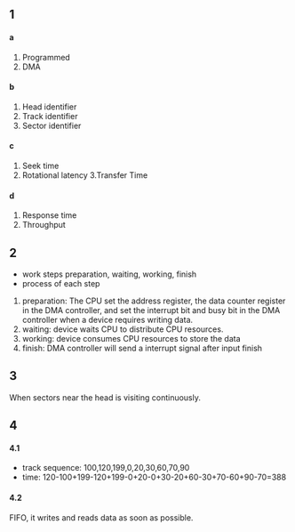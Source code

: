 ## 1 
#### a
1. Programmed
2. DMA
#### b
1. Head identifier
2. Track identifier
3. Sector identifier
#### c
1. Seek time
2. Rotational latency 
3.Transfer Time
#### d
1. Response time
2. Throughput

## 2
- work steps
preparation, waiting, working, finish
- process of each step
1. preparation: The CPU set the address register, the data counter register in the DMA controller,
and set the interrupt bit and busy bit in the DMA controller when a device requires writing data.
2. waiting: device waits CPU to distribute CPU resources.
3. working: device consumes CPU resources to store the data
4. finish: DMA controller will send a interrupt signal after input finish

## 3
When sectors near the head is visiting continuously.

## 4
#### 4.1
- track sequence:
100,120,199,0,20,30,60,70,90
- time:
120-100+199-120+199-0+20-0+30-20+60-30+70-60+90-70=388
#### 4.2
FIFO, it writes and reads data as soon as possible.
